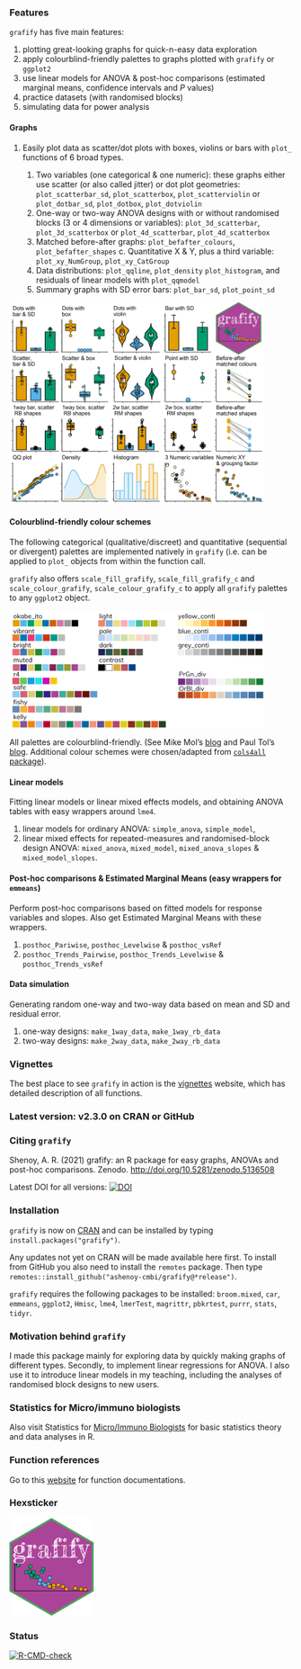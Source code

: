 
### Features

`grafify` has five main features:

1.  plotting great-looking graphs for quick-n-easy data exploration
2.  apply colourblind-friendly palettes to graphs plotted with `grafify`
    or `ggplot2`
3.  use linear models for ANOVA & post-hoc comparisons (estimated
    marginal means, confidence intervals and *P* values)
4.  practice datasets (with randomised blocks)
5.  simulating data for power analysis

#### Graphs

1.  Easily plot data as scatter/dot plots with boxes, violins or bars
    with `plot_` functions of 6 broad types.

    1.  Two variables (one categorical & one numeric): these graphs
        either use scatter (or also called jitter) or dot plot
        geometries: `plot_scatterbar_sd`, `plot_scatterbox`,
        `plot_scatterviolin` or `plot_dotbar_sd`, `plot_dotbox`,
        `plot_dotviolin`
    2.  One-way or two-way ANOVA designs with or without randomised
        blocks (3 or 4 dimensions or variables): `plot_3d_scatterbar`,
        `plot_3d_scatterbox` or `plot_4d_scatterbar`,
        `plot_4d_scatterbox`
    3.  Matched before-after graphs: `plot_befafter_colours`,
        `plot_befafter_shapes` c. Quantitative X & Y, plus a third
        variable: `plot_xy_NumGroup`, `plot_xy_CatGroup`
    4.  Data distributions: `plot_qqline`, `plot_density`
        `plot_histogram`, and residuals of linear models with
        `plot_qqmodel`
    5.  Summary graphs with SD error bars: `plot_bar_sd`,
        `plot_point_sd`

<img src="man/figures/all_graphsv2.0.0.jpg" width="90%" />

#### Colourblind-friendly colour schemes

The following categorical (qualitative/discreet) and quantitative
(sequential or divergent) palettes are implemented natively in `grafify`
(i.e. can be applied to `plot_` objects from within the function call.

`grafify` also offers `scale_fill_grafify`, `scale_fill_grafify_c` and
`scale_colour_grafify`, `scale_colour_grafify_c` to apply all `grafify`
palettes to any `ggplot2` object.

<img src="man/figures/grafify_palettesv230.jpg" width="90%" />

All palettes are colourblind-friendly. (See Mike Mol’s
[blog](https://mikemol.github.io/technique/colorblind/2018/02/11/color-safe-palette.html)
and Paul Tol’s [blog](https://personal.sron.nl/~pault/#sec:qualitative).
Additional colour schemes were chosen/adapted from [`cols4all`
package](https://github.com/mtennekes/cols4all)).

#### Linear models

Fitting linear models or linear mixed effects models, and obtaining
ANOVA tables with easy wrappers around `lme4`.

1.  linear models for ordinary ANOVA: `simple_anova`, `simple_model`,
2.  linear mixed effects for repeated-measures and randomised-block
    design ANOVA: `mixed_anova`, `mixed_model`, `mixed_anova_slopes` &
    `mixed_model_slopes`.

#### Post-hoc comparisons & Estimated Marginal Means (easy wrappers for `emmeans`)

Perform post-hoc comparisons based on fitted models for response
variables and slopes. Also get Estimated Marginal Means with these
wrappers.

1.  `posthoc_Pariwise`, `posthoc_Levelwise` & `posthoc_vsRef`
2.  `posthoc_Trends_Pairwise`, `posthoc_Trends_Levelwise` &
    `posthoc_Trends_vsRef`

#### Data simulation

Generating random one-way and two-way data based on mean and SD and
residual error.

1.  one-way designs: `make_1way_data`, `make_1way_rb_data`
2.  two-way designs: `make_2way_data`, `make_2way_rb_data`

### Vignettes

The best place to see `grafify` in action is the
[vignettes](https://grafify-vignettes.netlify.app) website, which has
detailed description of all functions.

### **Latest version: v2.3.0 on CRAN or GitHub**

### Citing `grafify`

Shenoy, A. R. (2021) grafify: an R package for easy graphs, ANOVAs and
post-hoc comparisons. Zenodo. <http://doi.org/10.5281/zenodo.5136508>

Latest DOI for all versions:
[![DOI](https://zenodo.org/badge/DOI/10.5281/zenodo.5136507.svg)](https://doi.org/10.5281/zenodo.5136507)

### Installation

`grafify` is now on [CRAN](https://CRAN.R-project.org/package=grafify)
and can be installed by typing `install.packages("grafify")`.

Any updates not yet on CRAN will be made available here first. To
install from GitHub you also need to install the `remotes` package. Then
type `remotes::install_github("ashenoy-cmbi/grafify@*release")`.

`grafify` requires the following packages to be installed:
`broom.mixed`, `car`, `emmeans`, `ggplot2`, `Hmisc`, `lme4`, `lmerTest`,
`magrittr`, `pbkrtest`, `purrr`, `stats`, `tidyr`.

### Motivation behind `grafify`

I made this package mainly for exploring data by quickly making graphs
of different types. Secondly, to implement linear regressions for ANOVA.
I also use it to introduce linear models in my teaching, including the
analyses of randomised block designs to new users.

### Statistics for Micro/immuno biologists

Also visit Statistics for [Micro/Immuno
Biologists](https://microimmunostats.netlify.app) for basic statistics
theory and data analyses in R.

### Function references

Go to this [website](https://ashenoy-cmbi.github.io/grafify/index.html)
for function documentations.

### Hexsticker

<img src="man/figures/grafify.png" width="150px" />

### Status

<!-- badges: start -->

[![R-CMD-check](https://github.com/ashenoy-cmbi/grafify/workflows/R-CMD-check/badge.svg)](https://github.com/ashenoy-cmbi/grafify/actions)
